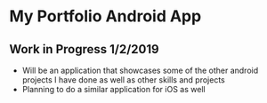# My Portfolio Android App

## Work in Progress 1/2/2019
+ Will be an application that showcases some of the other android projects I have done as well as other skills and projects
+ Planning to do a similar application for iOS as well
